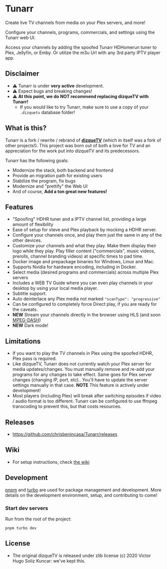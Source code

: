 # Tunarr

Create live TV channels from media on your Plex servers, and more!

Configure your channels, programs, commercials, and settings using the Tunarr web UI.

Access your channels by adding the spoofed Tunarr HDHomerun tuner to Plex, Jellyfin, or Emby. Or utilize the m3u Url with any 3rd party IPTV player app.

## Disclaimer

- ⚠️ Tunarr is under **very active** development.
- ⚠️ Expect bugs and breaking changes!
- ⚠️ **At this point, we do NOT recommend replacing dizqueTV with Tunarr!**
  - If you would like to try Tunarr, make sure to use a copy of your `.dizquetv` database folder!

## What is this?

Tunarr is a fork / rewrite / rebrand of [**dizqueTV**](https://github.com/vexorian/dizquetv) (which in itself was a fork of other projects!). This project was born out of both a love for TV and an appreciation for the work put into dizqueTV and its predecessors.

Tunarr has the following goals:

- Modernize the stack, both backend and frontend
- Provide an migration path for existing users
- Stabilize the program, fix bugs
- Modernize and "prettify" the Web UI
- And of course, **Add a ton great new features!**

## Features

- "Spoofing" HDHR tuner and a IPTV channel list, providing a large amount of flexibility
- Ease of setup for xteve and Plex playback by mocking a HDHR server.
- Configure your channels once, and play them just the same in any of the other devices.
- Customize your channels and what they play. Make them display their logo while they play. Play filler content (&quot;commercials&quot;, music videos, prerolls, channel branding videos) at specific times to pad time.
- Docker image and prepackage binaries for Windows, Linux and Mac.
- Supports Nvidia for hardware encoding, including in Docker.
- Select media (desired programs and commercials) across multiple Plex servers
- Includes a WEB TV Guide where you can even play channels in your desktop by using your local media player.
- Subtitle support.
- Auto deinterlace any Plex media not marked `"scanType": "progressive"`
- Can be configured to completely force Direct play, if you are ready for the caveats.
- **NEW** Stream your channels directly in the browser using HLS (and soon [MPEG-DASH](https://github.com/chrisbenincasa/tunarr/issues/129))
- **NEW** Dark mode!

## Limitations

- If you want to play the TV channels in Plex using the spoofed HDHR, Plex pass is required.
- Like dizqueTV, Tunarr does not currently watch your Plex server for media updates/changes. You must manually remove and re-add your programs for any changes to take effect. Same goes for Plex server changes (changing IP, port, etc).. You&apos;ll have to update the server settings manually in that case. **NOTE** This feature is actively under development!
- Most players (including Plex) will break after switching episodes if video / audio format is too different. Tunarr can be configured to use ffmpeg transcoding to prevent this, but that costs resources.

## Releases

- https://github.com/chrisbenincasa/Tunarr/releases

## Wiki

- For setup instructions, check [the wiki](https://github.com/chrisbenincasa/Tunarr/wiki)

## Development

[pnpm](https://pnpm.io) and [turbo](https://turbo.build/) are used for package management and development. More details on the development environment, setup, and contributing to come!

### Start dev servers

Run from the root of the project:

```
pnpm turbo dev
```

## License

- The original dizqueTV is released under zlib license (c) 2020 Victor Hugo Soliz Kuncar: we've kept this.
